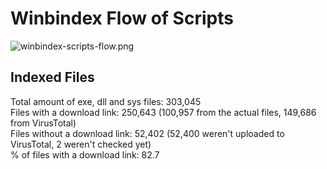 # Winbindex Flow of Scripts

![winbindex-scripts-flow.png](winbindex-scripts-flow.png)

## Indexed Files

<!--FileStats-->
Total amount of exe, dll and sys files: 303,045  
Files with a download link: 250,643 (100,957 from the actual files, 149,686 from VirusTotal)  
Files without a download link: 52,402 (52,400 weren't uploaded to VirusTotal, 2 weren't checked yet)  
% of files with a download link: 82.7  
<!--/FileStats-->
